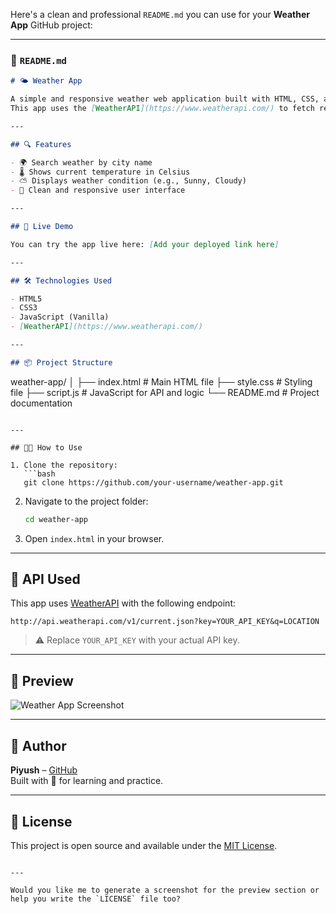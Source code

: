 Here's a clean and professional `README.md` you can use for your **Weather App** GitHub project:

---

### 📄 `README.md`

```markdown
# 🌤️ Weather App

A simple and responsive weather web application built with HTML, CSS, and JavaScript.  
This app uses the [WeatherAPI](https://www.weatherapi.com/) to fetch real-time weather data for any city entered by the user.

---

## 🔍 Features

- 🌍 Search weather by city name
- 🌡️ Shows current temperature in Celsius
- ⛅ Displays weather condition (e.g., Sunny, Cloudy)
- 🎨 Clean and responsive user interface

---

## 🚀 Live Demo

You can try the app live here: [Add your deployed link here]

---

## 🛠️ Technologies Used

- HTML5
- CSS3
- JavaScript (Vanilla)
- [WeatherAPI](https://www.weatherapi.com/)

---

## 📦 Project Structure

```
weather-app/
│
├── index.html          # Main HTML file
├── style.css           # Styling file
├── script.js           # JavaScript for API and logic
└── README.md           # Project documentation
```

---

## 🧑‍💻 How to Use

1. Clone the repository:
   ```bash
   git clone https://github.com/your-username/weather-app.git
   ```
2. Navigate to the project folder:
   ```bash
   cd weather-app
   ```
3. Open `index.html` in your browser.

---

## 🔑 API Used

This app uses [WeatherAPI](https://www.weatherapi.com/) with the following endpoint:

```
http://api.weatherapi.com/v1/current.json?key=YOUR_API_KEY&q=LOCATION
```

> ⚠️ Replace `YOUR_API_KEY` with your actual API key.

---

## 📸 Preview

![Weather App Screenshot](assets/screenshot.png) <!-- Add a screenshot in assets folder -->

---

## 🙌 Author

**Piyush** – [GitHub](https://github.com/your-username)  
Built with 💙 for learning and practice.

---

## 📄 License

This project is open source and available under the [MIT License](LICENSE).
```

---

Would you like me to generate a screenshot for the preview section or help you write the `LICENSE` file too?
